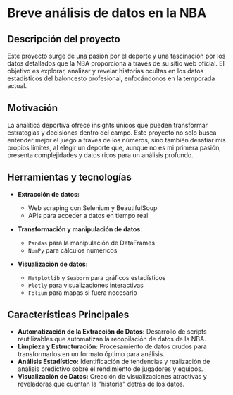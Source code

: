 # Breve análisis de datos en la NBA

## Descripción del proyecto

Este proyecto surge de una pasión por el deporte y una fascinación por los datos detallados que la NBA proporciona a través de su sitio web oficial. El objetivo es explorar, analizar y revelar historias ocultas en los datos estadísticos del baloncesto profesional, enfocándonos en la temporada actual.

## Motivación

La analítica deportiva ofrece insights únicos que pueden transformar estrategias y decisiones dentro del campo. Este proyecto no solo busca entender mejor el juego a través de los números, sino también desafiar mis propios límites, al elegir un deporte que, aunque no es mi primera pasión, presenta complejidades y datos ricos para un análisis profundo.

## Herramientas y tecnologías

- **Extracción de datos:**
  - Web scraping con Selenium y BeautifulSoup
  - APIs para acceder a datos en tiempo real

- **Transformación y manipulación de datos:**
  - `Pandas` para la manipulación de DataFrames
  - `NumPy` para cálculos numéricos

- **Visualización de datos:**
  - `Matplotlib` y `Seaborn` para gráficos estadísticos
  - `Plotly` para visualizaciones interactivas
  - `Folium` para mapas si fuera necesario

## Características Principales

- **Automatización de la Extracción de Datos:** Desarrollo de scripts reutilizables que automatizan la recopilación de datos de la NBA.
- **Limpieza y Estructuración:** Procesamiento de datos crudos para transformarlos en un formato óptimo para análisis.
- **Análisis Estadístico:** Identificación de tendencias y realización de análisis predictivo sobre el rendimiento de jugadores y equipos.
- **Visualización de Datos:** Creación de visualizaciones atractivas y reveladoras que cuentan la "historia" detrás de los datos.
